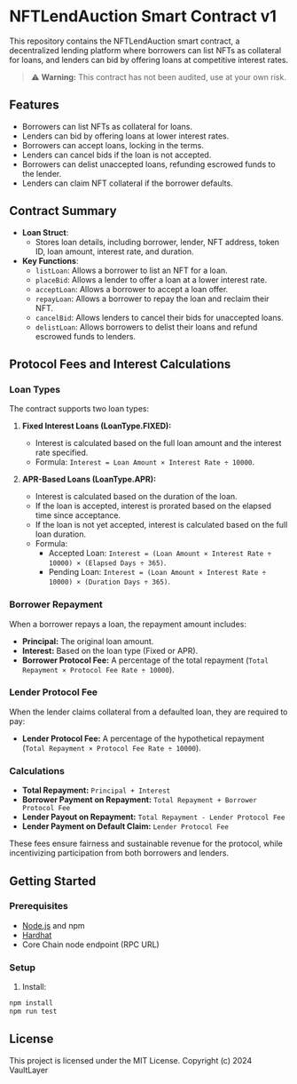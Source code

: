 # NFTLendAuction Smart Contract v1

This repository contains the NFTLendAuction smart contract, a decentralized lending platform where borrowers can list NFTs as collateral for loans, and lenders can bid by offering loans at competitive interest rates.

> ⚠️ **Warning:** This contract has not been audited, use at your own risk.

## Features
- Borrowers can list NFTs as collateral for loans.
- Lenders can bid by offering loans at lower interest rates.
- Borrowers can accept loans, locking in the terms.
- Lenders can cancel bids if the loan is not accepted.
- Borrowers can delist unaccepted loans, refunding escrowed funds to the lender.
- Lenders can claim NFT collateral if the borrower defaults.

## Contract Summary
- **Loan Struct**:
  - Stores loan details, including borrower, lender, NFT address, token ID, loan amount, interest rate, and duration.
- **Key Functions**:
  - `listLoan`: Allows a borrower to list an NFT for a loan.
  - `placeBid`: Allows a lender to offer a loan at a lower interest rate.
  - `acceptLoan`: Allows a borrower to accept a loan offer.
  - `repayLoan`: Allows a borrower to repay the loan and reclaim their NFT.
  - `cancelBid`: Allows lenders to cancel their bids for unaccepted loans.
  - `delistLoan`: Allows borrowers to delist their loans and refund escrowed funds to lenders.

## Protocol Fees and Interest Calculations

### Loan Types
The contract supports two loan types:
1. **Fixed Interest Loans (LoanType.FIXED):**
   - Interest is calculated based on the full loan amount and the interest rate specified.
   - Formula: `Interest = Loan Amount × Interest Rate ÷ 10000`.

2. **APR-Based Loans (LoanType.APR):**
   - Interest is calculated based on the duration of the loan.
   - If the loan is accepted, interest is prorated based on the elapsed time since acceptance.
   - If the loan is not yet accepted, interest is calculated based on the full loan duration.
   - Formula:
     - Accepted Loan: `Interest = (Loan Amount × Interest Rate ÷ 10000) × (Elapsed Days ÷ 365)`.
     - Pending Loan: `Interest = (Loan Amount × Interest Rate ÷ 10000) × (Duration Days ÷ 365)`.

### Borrower Repayment
When a borrower repays a loan, the repayment amount includes:
- **Principal:** The original loan amount.
- **Interest:** Based on the loan type (Fixed or APR).
- **Borrower Protocol Fee:** A percentage of the total repayment (`Total Repayment × Protocol Fee Rate ÷ 10000`).

### Lender Protocol Fee
When the lender claims collateral from a defaulted loan, they are required to pay:
- **Lender Protocol Fee:** A percentage of the hypothetical repayment (`Total Repayment × Protocol Fee Rate ÷ 10000`).

### Calculations
- **Total Repayment:** `Principal + Interest`
- **Borrower Payment on Repayment:** `Total Repayment + Borrower Protocol Fee`
- **Lender Payout on Repayment:** `Total Repayment - Lender Protocol Fee`
- **Lender Payment on Default Claim:** `Lender Protocol Fee`

These fees ensure fairness and sustainable revenue for the protocol, while incentivizing participation from both borrowers and lenders.


## Getting Started
### Prerequisites
- [Node.js](https://nodejs.org/) and npm
- [Hardhat](https://hardhat.org/)
- Core Chain node endpoint (RPC URL)

### Setup
1. Install:
```bash
npm install
npm run test
```

## License

This project is licensed under the MIT License.
Copyright (c) 2024 VaultLayer
